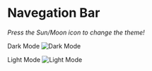 # Navegation Bar

*Press the Sun/Moon icon to change the theme!*

Dark Mode
![Dark Mode](https://github.com/Gurottesque/News-App/assets/87156289/8b0141e7-6bf5-41a9-9609-cc2ea7bebf51)

Light Mode
![Light Mode](https://github.com/Gurottesque/News-App/assets/87156289/c4dec2d1-04e2-4cab-bed5-8625ef6ed7aa)


